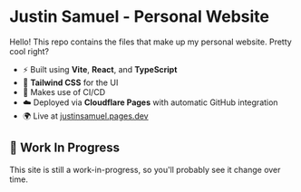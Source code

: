 # Justin Samuel - Personal Website

Hello! This repo contains the files that make up my personal website. Pretty cool right?

- ⚡ Built using **Vite**, **React**, and **TypeScript**
- 🎨 **Tailwind CSS** for the UI
- 🔐 Makes use of CI/CD
- ☁️ Deployed via **Cloudflare Pages** with automatic GitHub integration
- 🌍 Live at <a href="https://justinsamuel.net" target="_blank">justinsamuel.pages.dev</a>

## 🚧 Work In Progress

This site is still a work-in-progress, so you'll probably see it change over time.
